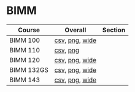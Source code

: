 # BIMM

| Course | Overall | Section |
| ------ | ------- | ------- |
| BIMM 100 | [csv](https://github.com/UCSD-Historical-Enrollment-Data/2024Summer1/blob/main/overall/BIMM%20100.csv), [png](https://raw.githubusercontent.com/UCSD-Historical-Enrollment-Data/2024Summer1/main/plot_overall/BIMM%20100.png), [wide](https://raw.githubusercontent.com/UCSD-Historical-Enrollment-Data/2024Summer1/main/plot_overall_wide/BIMM%20100.png) |  |
| BIMM 110 | [csv](https://github.com/UCSD-Historical-Enrollment-Data/2024Summer1/blob/main/overall/BIMM%20110.csv), [png](https://raw.githubusercontent.com/UCSD-Historical-Enrollment-Data/2024Summer1/main/plot_overall/BIMM%20110.png) |  |
| BIMM 120 | [csv](https://github.com/UCSD-Historical-Enrollment-Data/2024Summer1/blob/main/overall/BIMM%20120.csv), [png](https://raw.githubusercontent.com/UCSD-Historical-Enrollment-Data/2024Summer1/main/plot_overall/BIMM%20120.png), [wide](https://raw.githubusercontent.com/UCSD-Historical-Enrollment-Data/2024Summer1/main/plot_overall_wide/BIMM%20120.png) |  |
| BIMM 132GS | [csv](https://github.com/UCSD-Historical-Enrollment-Data/2024Summer1/blob/main/overall/BIMM%20132GS.csv), [png](https://raw.githubusercontent.com/UCSD-Historical-Enrollment-Data/2024Summer1/main/plot_overall/BIMM%20132GS.png), [wide](https://raw.githubusercontent.com/UCSD-Historical-Enrollment-Data/2024Summer1/main/plot_overall_wide/BIMM%20132GS.png) |  |
| BIMM 143 | [csv](https://github.com/UCSD-Historical-Enrollment-Data/2024Summer1/blob/main/overall/BIMM%20143.csv), [png](https://raw.githubusercontent.com/UCSD-Historical-Enrollment-Data/2024Summer1/main/plot_overall/BIMM%20143.png), [wide](https://raw.githubusercontent.com/UCSD-Historical-Enrollment-Data/2024Summer1/main/plot_overall_wide/BIMM%20143.png) |  |
